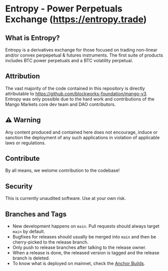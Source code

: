 # Entropy - Power Perpetuals Exchange (https://entropy.trade)

## What is Entropy?
Entropy is a derivatives exchange for those focused on trading non-linear and/or convex perpepetual & futures instruments. The first suite of products includes BTC power perpetuals and a BTC volatility perpetual.

## Attribution
The vast majority of the code contained in this repository is directly attributable to https://github.com/blockworks-foundation/mango-v3. Entropy was only possible due to the hard work and contributions of the Mango Markets core dev team and DAO contributors.

## ⚠️ Warning
Any content produced and contained here does not encourage, induce or sanction the deployment of any such applications in violation of applicable laws or regulations.

## Contribute
By all means, we welome contribution to the codebase!

## Security
This is currently unaudited software. Use at your own risk.

## Branches and Tags
- New development happens on `main`. Pull requests should always target `main` by default.
- Bugfixes for releases should usually be merged into `main` and then be cherry-picked to
  the release branch.
- Only push to release branches after talking to the release owner.
- When a release is done, the released version is tagged and the release branch is
  deleted.
- To know what is deployed on mainnet, check the [Anchor Builds](https://anchor.projectserum.com/program/mv3ekLzLbnVPNxjSKvqBpU3ZeZXPQdEC3bp5MDEBG68).
